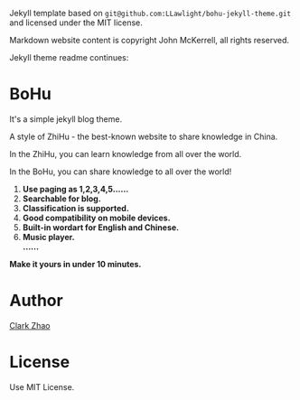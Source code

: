 Jekyll template based on `git@github.com:LLawlight/bohu-jekyll-theme.git` and licensed under the MIT license.

Markdown website content is copyright John McKerrell, all rights reserved.

Jekyll theme readme continues:

# BoHu 

It's a simple jekyll blog theme. 
  
A style of ZhiHu - the best-known website to share knowledge in China.   

In the ZhiHu, you can learn knowledge from all over the world.   

In the BoHu, you can share knowledge to all over the world!

1. **Use paging as 1,2,3,4,5......**   
1. **Searchable for blog.**    
1. **Classification is supported.**   
1. **Good compatibility on mobile devices.**    
1. **Built-in wordart for English and Chinese.**   
1. **Music player.**   
**......**

**Make it yours in under 10 minutes.**  

# Author

[Clark Zhao](http://zhaoyuxiang.cn)


# License

Use MIT License.
